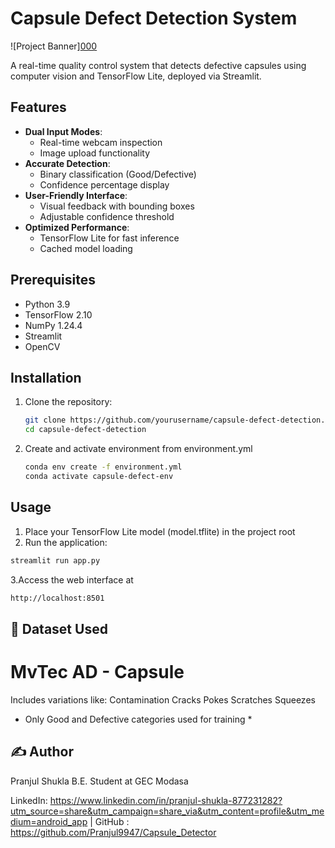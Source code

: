 # Capsule Defect Detection System

![Project Banner][000](https://github.com/user-attachments/assets/9337d40e-4957-473a-bd72-9f7c0dae28d2)


A real-time quality control system that detects defective capsules using computer vision and TensorFlow Lite, deployed via Streamlit.

## Features

- **Dual Input Modes**:
  - Real-time webcam inspection
  - Image upload functionality
- **Accurate Detection**:
  - Binary classification (Good/Defective)
  - Confidence percentage display
- **User-Friendly Interface**:
  - Visual feedback with bounding boxes
  - Adjustable confidence threshold
- **Optimized Performance**:
  - TensorFlow Lite for fast inference
  - Cached model loading

## Prerequisites

- Python 3.9
- TensorFlow 2.10
- NumPy 1.24.4
- Streamlit
- OpenCV

## Installation

1. Clone the repository:
   ```bash
   git clone https://github.com/yourusername/capsule-defect-detection.git
   cd capsule-defect-detection
2. Create and activate environment from environment.yml
   ```bash
   conda env create -f environment.yml
   conda activate capsule-defect-env

## Usage

1. Place your TensorFlow Lite model (model.tflite) in the project root
2. Run the application:
```bash
streamlit run app.py
```
3.Access the web interface at 
```bash
http://localhost:8501
```
## 🧪 Dataset Used
# MvTec AD - Capsule
Includes variations like:
Contamination
Cracks
Pokes
Scratches
Squeezes
* Only Good and Defective categories used for training *

## ✍️ Author
Pranjul Shukla
B.E. Student at GEC Modasa

LinkedIn: https://www.linkedin.com/in/pranjul-shukla-877231282?utm_source=share&utm_campaign=share_via&utm_content=profile&utm_medium=android_app | GitHub : https://github.com/Pranjul9947/Capsule_Detector
 
   

